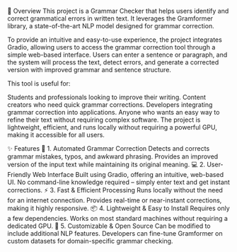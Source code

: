 🚀 Overview
This project is a Grammar Checker that helps users identify and correct grammatical errors in written text. It leverages the Gramformer library, a state-of-the-art NLP model designed for grammar correction.

To provide an intuitive and easy-to-use experience, the project integrates Gradio, allowing users to access the grammar correction tool through a simple web-based interface. Users can enter a sentence or paragraph, and the system will process the text, detect errors, and generate a corrected version with improved grammar and sentence structure.

This tool is useful for:

Students and professionals looking to improve their writing.
Content creators who need quick grammar corrections.
Developers integrating grammar correction into applications.
Anyone who wants an easy way to refine their text without requiring complex software.
The project is lightweight, efficient, and runs locally without requiring a powerful GPU, making it accessible for all users.

✨ Features
📝 1. Automated Grammar Correction
Detects and corrects grammar mistakes, typos, and awkward phrasing.
Provides an improved version of the input text while maintaining its original meaning.
💻 2. User-Friendly Web Interface
Built using Gradio, offering an intuitive, web-based UI.
No command-line knowledge required – simply enter text and get instant corrections.
⚡ 3. Fast & Efficient Processing
Runs locally without the need for an internet connection.
Provides real-time or near-instant corrections, making it highly responsive.
📦 4. Lightweight & Easy to Install
Requires only a few dependencies.
Works on most standard machines without requiring a dedicated GPU.
🔧 5. Customizable & Open Source
Can be modified to include additional NLP features.
Developers can fine-tune Gramformer on custom datasets for domain-specific grammar checking.
